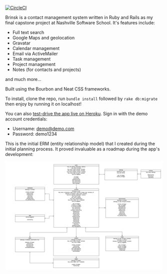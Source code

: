[![CircleCI](https://circleci.com/gh/bdfinlayson/brinsk_cms.svg?style=svg)](https://circleci.com/gh/bdfinlayson/brinsk_cms)

Brinsk is a contact management system written in Ruby and Rails as my final capstone project at Nashville Software School. It's features include:

- Full text search
- Google Maps and geolocation
- Gravatar
- Calendar management
- Email via ActiveMailer
- Task management
- Project management
- Notes (for contacts and projects)

and much more...

Built using the Bourbon and Neat CSS frameworks. 

To install, clone the repo, run `bundle install` followed by `rake db:migrate` then enjoy by running it on localhost!

You can also [test-drive the app live on Heroku](https://brinsk.herokuapp.com/users/sign_in). Sign in with the demo account credentials:

- Username: demo@demo.com
- Password: demo1234

This is the initial ERM (entity relationship model) that I created during the initial planning process. It proved invaluable as a roadmap during the app's development:

<img src=capstone_erm_v2.jpg>
